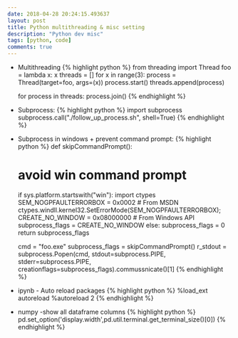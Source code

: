 ```yaml
---
date: 2018-04-28 20:24:15.493637
layout: post
title: Python multithreading & misc setting
description: "Python dev misc"
tags: [python, code]
comments: true
---
```


* Multithreading
  {% highlight python %}
   from threading import Thread
   foo = lambda x: x
   threads = []
   for x in range(3):
       process = Thread(target=foo, args=(x))
       process.start()
       threads.append(process)

   for process in threads:
      process.join()
   {% endhighlight %}
* Subprocess:
  {% highlight python %}
  import subprocess
  subprocess.call("./follow_up_process.sh", shell=True)
   {% endhighlight %}
* Subprocess in windows + prevent command prompt:
  {% highlight python %}
  def skipCommandPrompt():
    # avoid win command prompt
    if sys.platform.startswith("win"):
        import ctypes
        SEM_NOGPFAULTERRORBOX = 0x0002 # From MSDN
        ctypes.windll.kernel32.SetErrorMode(SEM_NOGPFAULTERRORBOX);
        CREATE_NO_WINDOW = 0x08000000    # From Windows API
        subprocess_flags = CREATE_NO_WINDOW
    else:
        subprocess_flags = 0
    return subprocess_flags

    cmd = "foo.exe"
       subprocess_flags = skipCommandPrompt()
       r_stdout = subprocess.Popen(cmd,
                       stdout=subprocess.PIPE,
                       stderr=subprocess.PIPE,
                       creationflags=subprocess_flags).commussnicate()[1]
    {% endhighlight %}

* ipynb - Auto reload packages
  {% highlight python %}
    %load_ext autoreload
    %autoreload 2
  {% endhighlight %}

* numpy -show all dataframe columns
   {% highlight python %}
   pd.set_option('display.width',pd.util.terminal.get_terminal_size()[0])
   {% endhighlight %}
